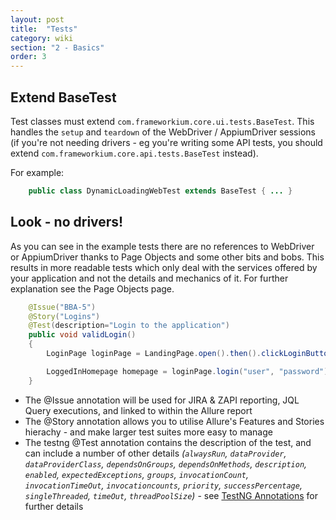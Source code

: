 ```yaml
---
layout: post
title:  "Tests"
category: wiki
section: "2 - Basics"
order: 3
---
```

## Extend BaseTest

Test classes must extend `com.frameworkium.core.ui.tests.BaseTest`. This handles the `setup` and `teardown` of the WebDriver / AppiumDriver sessions (if you're not needing drivers - eg you're writing some API tests, you should extend `com.frameworkium.core.api.tests.BaseTest` instead).

For example:

```java
	public class DynamicLoadingWebTest extends BaseTest { ... }
```

## Look - no drivers!

As you can see in the example tests there are no references to WebDriver or AppiumDriver thanks to Page Objects and some other bits and bobs. This results in more readable tests which only deal with the services offered by your application and not the details and mechanics of it. For further explanation see the Page Objects page.

```java
	@Issue("BBA-5")
	@Story("Logins")
	@Test(description="Login to the application")
	public void validLogin()
	{
		LoginPage loginPage = LandingPage.open().then().clickLoginButton();

		LoggedInHomepage homepage = loginPage.login("user", "password");
	}
```

- The @Issue annotation will be used for JIRA & ZAPI reporting, JQL Query executions, and linked to within the Allure report
- The @Story annotation allows you to utilise Allure's Features and Stories hierachy - and make larger test suites more easy to manage
- The testng @Test annotation contains the description of the test, and can include a number of other details *(`alwaysRun`, `dataProvider`, `dataProviderClass`, `dependsOnGroups`, `dependsOnMethods`, `description`, `enabled`, `expectedExceptions`, `groups`, `invocationCount`, `invocationTimeOut`, `invocationcounts`, `priority`, `successPercentage`, `singleThreaded`, `timeOut`, `threadPoolSize`)* - see [TestNG Annotations](http://testng.org/doc/documentation-main.html#annotations) for further details
